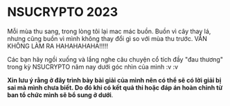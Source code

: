 # NSUCRYPTO 2023

Mỗi mùa thu sang, trong lòng tôi lại mac mác buồn. Buồn vì cây thay lá, nhưng cũng buồn vì mình không thay đổi gì so với mùa thu trước. VẪN KHÔNG LÀM RA HAHAHAHAHA!!!!!

Các bạn hãy ngồi xuống và lắng nghe câu chuyện cổ tích đầy "đau thương" trong kỳ NSUCRYPTO năm nay dưới góc nhìn của mình :v :v

**Xin lưu ý rằng ở đây trình bày bài giải của mình nên có thể sẽ có lời giải bị sai mà mình chưa biết. Do đó khi có kết quả thi hoặc đáp án hoàn chỉnh từ ban tổ chức mình sẽ bổ sung ở dưới**.
